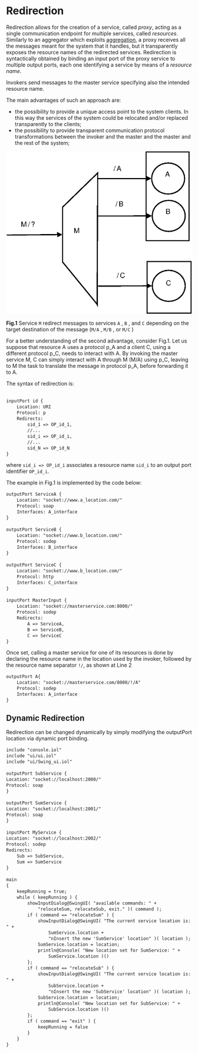 # Redirection

Redirection allows for the creation of a service, called _proxy_, acting as a single communication endpoint for multiple services, called _resources_. Similarly to an aggregator which exploits [aggregation](aggregation.md), a proxy receives all the messages meant for the system that it handles, but it transparently exposes the resource names of the redirected services. Redirection is syntactically obtained by binding an input port of the proxy service to multiple output ports, each one identifying a service by means of a _resource name_.



Invokers send messages to the master service specifying also the intended resource name.

The main advantages of such an approach are:

* the possibility to provide a unique access point to the system clients. In this way the services of the system could be relocated and/or replaced transparently to the clients;
* the possibility to provide transparent communication protocol transformations between the invoker and the master and the master and the rest of the system;

![](../.gitbook/assets/redirection_1.jpg)

**Fig.1** Service `M` redirect messages to services `A` , `B` , and `C` depending on the target destination of the message \(`M/A` , `M/B` , or `M/C` \)

For a better understanding of the second advantage, consider Fig.1. Let us suppose that resource A uses a protocol p\_A and a client C, using a different protocol p\_C, needs to interact with A. By invoking the master service M, C can simply interact with A through M \(M/A\) using p\_C, leaving to M the task to translate the message in protocol p\_A, before forwarding it to A.

The syntax of redirection is:

```text

inputPort id {
    Location: URI
    Protocol: p
    Redirects:
        sid_1 => OP_id_1,
        //...
        sid_i => OP_id_i,
        //...
        sid_N => OP_id_N
}
```

where `sid_i => OP_id_i` associates a resource name `sid_i` to an output port identifier `OP_id_i`.

The example in Fig.1 is implemented by the code below:

```text
outputPort ServiceA {
    Location: "socket://www.a_location.com/"
    Protocol: soap
    Interfaces: A_interface
}

outputPort ServiceB {
    Location: "socket://www.b_location.com/"
    Protocol: sodep
    Interfaces: B_interface
}

outputPort ServiceC {
    Location: "socket://www.b_location.com/"
    Protocol: http
    Interfaces: C_interface
}

inputPort MasterInput {
    Location: "socket://masterservice.com:8000/"
    Protocol: sodep
    Redirects:
        A => ServiceA,
        B => ServiceB,
        C => ServiceC
}
```

Once set, calling a master service for one of its resources is done by declaring the resource name in the location used by the invoker, followed by the resource name separator `!/`, as shown at Line 2

```text
outputPort A{
    Location: "socket://masterservice.com/8000/!/A"
    Protocol: sodep
    Interfaces: A_interface
}
```

## Dynamic Redirection

Redirection can be changed dynamically by simply modifying the outputPort location via dynamic port binding.

```text
include "console.iol"
include "ui/ui.iol"
include "ui/Swing_ui.iol"

outputPort SubService {
Location: "socket://localhost:2000/"
Protocol: soap
}

outputPort SumService {
Location: "socket://localhost:2001/"
Protocol: soap
}

inputPort MyService {
Location: "socket://localhost:2002/"
Protocol: sodep
Redirects:     
    Sub => SubService,
    Sum => SumService    
}

main
{    
    keepRunning = true;
    while ( keepRunning ) {
        showInputDialog@SwingUI( "available commands: " +
            "relocateSum, relocateSub, exit." )( command );
        if ( command == "relocateSum" ) {
            showInputDialog@SwingUI( "The current service location is: " +
                SumService.location + 
                "nInsert the new 'SumService' location" )( location );
            SumService.location = location;
            println@Console( "New location set for SumService: " + 
                SumService.location )()
        };
        if ( command == "relocateSub" ) {
            showInputDialog@SwingUI( "The current service location is: " +
                SubService.location + 
                "nInsert the new 'SubService' location" )( location );
            SubService.location = location;
            println@Console( "New location set for SubService: " +
                SubService.location )()
        };
        if ( command == "exit" ) {
            keepRunning = false
        }
    }
}
```

